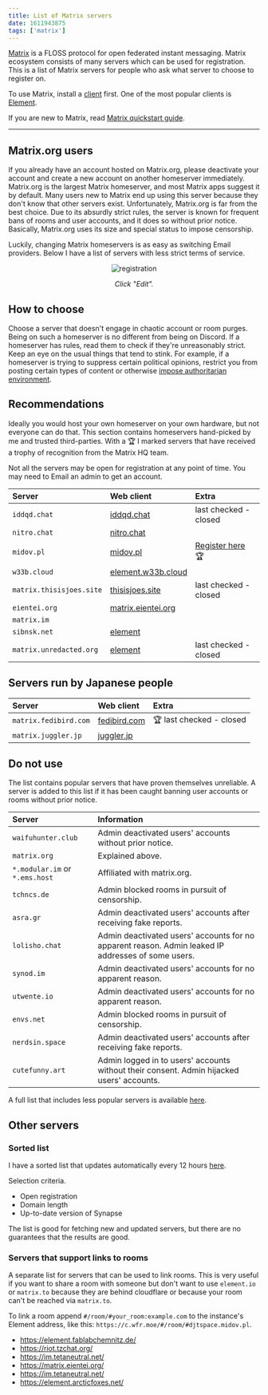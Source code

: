 ```yaml
---
title: List of Matrix servers
date: 1611943875
tags: ['matrix']
---
```


[Matrix](https://wiki.archlinux.org/index.php/Matrix)
is a FLOSS protocol for open federated instant messaging.
Matrix ecosystem consists of many servers which can be used for registration.
This is a list of Matrix servers for people
who ask what server to choose to register on.

To use Matrix, install a
[client](https://wiki.archlinux.org/index.php/List_of_applications#Matrix_clients)
first.
One of the most popular clients is
[Element](https://archlinux.org/packages/?name=element-desktop).

If you are new to Matrix, read
[Matrix quickstart guide](matrix-quickstart-guide.html).

****

## Matrix.org users

If you already have an account hosted on Matrix.org,
please deactivate your account
and create a new account on another homeserver immediately.
Matrix.org is the largest Matrix homeserver, and most Matrix apps suggest it by default.
Many users new to Matrix end up using this server because they don't know that other servers exist.
Unfortunately, Matrix.org is far from the best choice.
Due to its absurdly strict rules,
the server is known for frequent bans of rooms and user accounts,
and it does so without prior notice.
Basically, Matrix.org uses its size and special status to impose censorship.

Luckily, changing Matrix homeservers is as easy as switching Email providers.
Below I have a list of servers with less strict terms of service.

<p align="center"><img class="shadow" alt="registration" src="img/element_registration.webp"></p>
<p align="center"><i>Click "Edit".</i></p>

## How to choose

Choose a server that doesn't engage in chaotic account or room purges.
Being on such a homeserver is no different from being on Discord.
If a homeserver has rules, read them to check if they're unreasonably strict.
Keep an eye on the usual things that tend to stink.
For example, if a homeserver is trying to suppress certain political opinions,
restrict you from posting certain types of content
or otherwise [impose authoritarian environment](https://glowers.club/wiki/doku.php?id=jannies).

## Recommendations

Ideally you would host your own homeserver on your own hardware, but not everyone can do that.
This section contains homeservers hand-picked by me and trusted third-parties.
With a 🏆 I marked servers that have received a <span title="ACL ban">trophy of recognition</span> from the Matrix HQ team.

Not all the servers may be open for registration at any point of time.
You may need to Email an admin to get an account.

| Server                   | Web client                                                    | Extra                                                |
| :---                     | :---                                                          | :---                                                 |
| `iddqd.chat`             | [iddqd.chat](https://iddqd.chat/)                             | last checked - closed                                |
| `nitro.chat`             | [nitro.chat](https://app.nitro.chat/)                         |                                                      |
| `midov.pl`               | [midov.pl](https://element.midov.pl/element/)                 | [Register here](https://midov.pl/registerform.sh) 🏆 |
| `w33b.cloud`             | [element.w33b.cloud](https://element.w33b.cloud/)             |                                                      |
| `matrix.thisisjoes.site` | [thisisjoes.site](https://element.thisisjoes.site/)           | last checked - closed                                |
| `eientei.org`            | [matrix.eientei.org](https://matrix.eientei.org/)             |                                                      |
| `matrix.im`              |                                                               |                                                      |
| `sibnsk.net`             | [element](https://element.sibnsk.net)                         |                                                      |
| `matrix.unredacted.org`  | [element](https://element.unredacted.org)                     | last checked - closed                                |

## Servers run by Japanese people

| Server                | Web client                                       | Extra                    |
| :---                  | :---                                             | :---                     |
| `matrix.fedibird.com` | [fedibird.com](https://element.fedibird.com/)    | 🏆 last checked - closed |
| `matrix.juggler.jp`   | [juggler.jp](https://matrix-element.juggler.jp/) |                          |

## Do not use

The list contains popular servers that have proven themselves unreliable.
A server is added to this list if it has been caught banning user accounts
or rooms without prior notice.

| Server                         | Information                                                                                        |
| :---                           | :---                                                                                               |
| `waifuhunter.club`             | Admin deactivated users' accounts without prior notice.                                            |
| `matrix.org`                   | Explained above.                                                                                   |
| `*.modular.im` or `*.ems.host` | Affiliated with matrix.org.                                                                        |
| `tchncs.de`                    | Admin blocked rooms in pursuit of censorship.                                                      |
| `asra.gr`                      | Admin deactivated users' accounts after receiving fake reports.                                    |
| `lolisho.chat`                 | Admin deactivated users' accounts for no apparent reason. Admin leaked IP addresses of some users. |
| `synod.im`                     | Admin deactivated users' accounts for no apparent reason.                                          |
| `utwente.io`                   | Admin deactivated users' accounts for no apparent reason.                                          |
| `envs.net`                     | Admin blocked rooms in pursuit of censorship.                                                      |
| `nerdsin.space`                | Admin deactivated users' accounts after receiving fake reports.                                    |
| `cutefunny.art`                | Admin logged in to users' accounts without their consent. Admin hijacked users' accounts.          |

A full list that includes less popular servers is available
[here](https://tatsumoto-ren.github.io/matrix/#blocklist).

## Other servers

### Sorted list

I have a sorted list that updates automatically every 12 hours
[here](https://tatsumoto-ren.github.io/matrix/).

Selection criteria.

* Open registration
* Domain length
* Up-to-date version of Synapse

The list is good for fetching new and updated servers,
but there are no guarantees that the results are good.

### Servers that support links to rooms

A separate list for servers that can be used to link rooms.
This is very useful if you want to share a room with someone
but don't want to use `element.io` or `matrix.to` because they are behind cloudflare
or because your room can't be reached via `matrix.to`.

To link a room append `#/room/#your_room:example.com`
to the instance's Element address,
like this: `https://c.wfr.moe/#/room/#djtspace.midov.pl`.

* https://element.fablabchemnitz.de/
* https://riot.tzchat.org/
* https://im.tetaneutral.net/
* https://matrix.eientei.org/
* https://im.tetaneutral.net/
* https://element.arcticfoxes.net/
